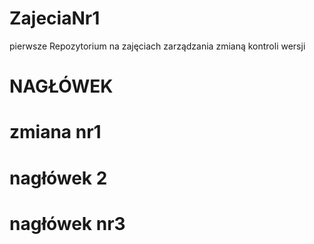 # ZajeciaNr1
pierwsze Repozytorium na zajęciach zarządzania zmianą kontroli wersji

# NAGŁÓWEK

# zmiana nr1

# nagłówek 2
# nagłówek nr3